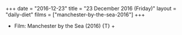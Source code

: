 +++
date = "2016-12-23"
title = "23 December 2016 (Friday)"
layout = "daily-diet"
films = ["manchester-by-the-sea-2016"]
+++


* Film: Manchester by the Sea (2016) {T} +